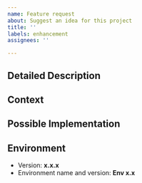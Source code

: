 ```yaml
---
name: Feature request
about: Suggest an idea for this project
title: ''
labels: enhancement
assignees: ''

---
```


<!--- Provide a general summary of the issue in the Title above -->
## Detailed Description
<!--- Provide a detailed description of the change or addition you are proposing -->
<!--- Link any other issues that may be relevant to this one -->

## Context
<!--- Why is this change important to this project? How would you use it? -->
<!--- How can it benefit other users? -->

## Possible Implementation
<!--- Not obligatory, but suggest an idea for implementing addition or change -->

## Environment
<!--- Include as many relevant details about the environment you experienced the bug in -->
* Version: **x.x.x**
* Environment name and version: **Env x.x**
